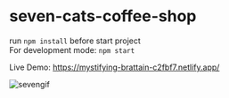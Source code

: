# seven-cats-coffee-shop

run ``npm install`` before start project <br>
For development mode: ``npm start`` <br>

Live Demo: https://mystifying-brattain-c2fbf7.netlify.app/

![sevengif](https://user-images.githubusercontent.com/45670152/98167396-0d603c00-1efa-11eb-9480-42eac1c4424b.gif)
